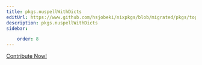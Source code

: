 ```yaml
---
title: pkgs.nuspellWithDicts
editUrl: https://www.github.com/hsjobeki/nixpkgs/blob/migrated/pkgs/top-level/all-packages.nix#L24350C22
description: pkgs.nuspellWithDicts
sidebar:

    order: 8
---
```


<a href="https://www.github.com/hsjobeki/nixpkgs/blob/migrated/pkgs/top-level/all-packages.nix#L24350C22">Contribute Now!</a>



